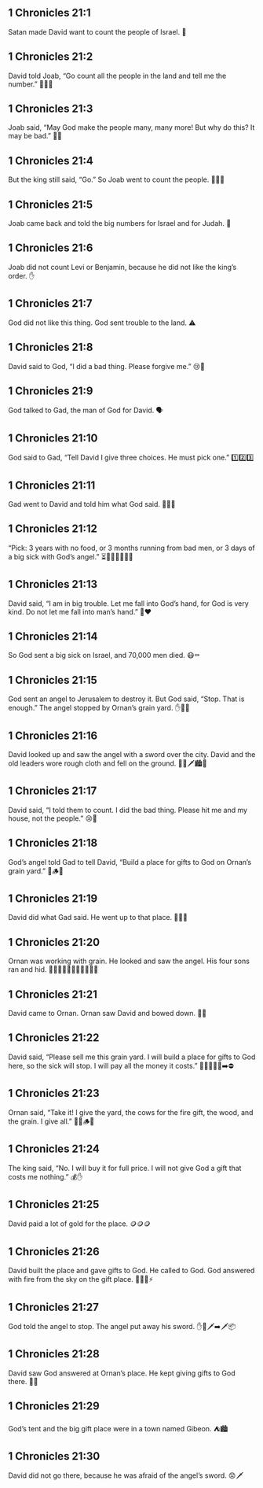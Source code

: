 ## 1 Chronicles 21:1
Satan made David want to count the people of Israel. 👥
## 1 Chronicles 21:2
David told Joab, “Go count all the people in the land and tell me the number.” 🧍🧍🧍
## 1 Chronicles 21:3
Joab said, “May God make the people many, many more! But why do this? It may be bad.” 🙏🤔
## 1 Chronicles 21:4
But the king still said, “Go.” So Joab went to count the people. 🚶‍♂️📜
## 1 Chronicles 21:5
Joab came back and told the big numbers for Israel and for Judah. 🔢
## 1 Chronicles 21:6
Joab did not count Levi or Benjamin, because he did not like the king’s order. ✋
## 1 Chronicles 21:7
God did not like this thing. God sent trouble to the land. ⚠️
## 1 Chronicles 21:8
David said to God, “I did a bad thing. Please forgive me.” 😢🙏
## 1 Chronicles 21:9
God talked to Gad, the man of God for David. 🗣️
## 1 Chronicles 21:10
God said to Gad, “Tell David I give three choices. He must pick one.” 1️⃣2️⃣3️⃣
## 1 Chronicles 21:11
Gad went to David and told him what God said. 🚶‍♂️📣
## 1 Chronicles 21:12
“Pick: 3 years with no food, or 3 months running from bad men, or 3 days of a big sick with God’s angel.” ⏳🌾🏃‍♂️😨😷👼
## 1 Chronicles 21:13
David said, “I am in big trouble. Let me fall into God’s hand, for God is very kind. Do not let me fall into man’s hand.” 🙏❤️
## 1 Chronicles 21:14
So God sent a big sick on Israel, and 70,000 men died. 😷⚰️
## 1 Chronicles 21:15
God sent an angel to Jerusalem to destroy it. But God said, “Stop. That is enough.” The angel stopped by Ornan’s grain yard. ✋👼🌾
## 1 Chronicles 21:16
David looked up and saw the angel with a sword over the city. David and the old leaders wore rough cloth and fell on the ground. 👀👼🗡️🏙️🙏
## 1 Chronicles 21:17
David said, “I told them to count. I did the bad thing. Please hit me and my house, not the people.” 😢🙏
## 1 Chronicles 21:18
God’s angel told Gad to tell David, “Build a place for gifts to God on Ornan’s grain yard.” 🧱🪵🌾
## 1 Chronicles 21:19
David did what Gad said. He went up to that place. 🚶‍♂️✅
## 1 Chronicles 21:20
Ornan was working with grain. He looked and saw the angel. His four sons ran and hid. 🌾👀👼🏃‍♂️🏃‍♂️🏃‍♂️🏃‍♂️
## 1 Chronicles 21:21
David came to Ornan. Ornan saw David and bowed down. 🤴🙏
## 1 Chronicles 21:22
David said, “Please sell me this grain yard. I will build a place for gifts to God here, so the sick will stop. I will pay all the money it costs.” 💬🌾🧱🔥😷➡️⛔
## 1 Chronicles 21:23
Ornan said, “Take it! I give the yard, the cows for the fire gift, the wood, and the grain. I give all.” 🎁🐄🪵🌾
## 1 Chronicles 21:24
The king said, “No. I will buy it for full price. I will not give God a gift that costs me nothing.” 💰✋
## 1 Chronicles 21:25
David paid a lot of gold for the place. 🪙🪙🪙
## 1 Chronicles 21:26
David built the place and gave gifts to God. He called to God. God answered with fire from the sky on the gift place. 🧱🔥🙏⚡
## 1 Chronicles 21:27
God told the angel to stop. The angel put away his sword. ✋👼🗡️➡️🗡️📦
## 1 Chronicles 21:28
David saw God answered at Ornan’s place. He kept giving gifts to God there. 🙏🔥
## 1 Chronicles 21:29
God’s tent and the big gift place were in a town named Gibeon. ⛺🏙️
## 1 Chronicles 21:30
David did not go there, because he was afraid of the angel’s sword. 😟🗡️
